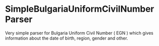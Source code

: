 # SimpleBulgariaUniformCivilNumberParser
Very simple parser for Bulgaria Uniform Civil Number ( EGN ) which gives information about the date of birth, region, gender and other. 
